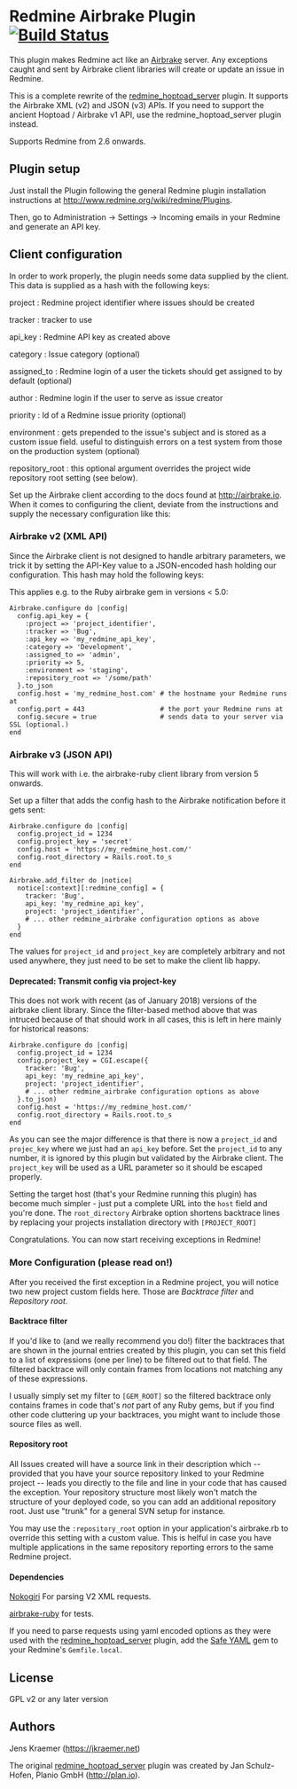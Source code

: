 Redmine Airbrake Plugin [![Build Status](https://travis-ci.org/jkraemer/redmine_airbrake.svg?branch=master)](https://travis-ci.org/jkraemer/redmine_airbrake)
==============

This plugin makes Redmine act like an [Airbrake](http://airbrake.io/)
server. Any exceptions caught and sent by Airbrake client libraries will create
or update an issue in Redmine.

This is a complete rewrite of the
[redmine_hoptoad_server](https://github.com/jkraemer/redmine_hoptoad_server)
plugin. It supports the Airbrake XML (v2) and JSON (v3) APIs. If you need to
support the ancient Hoptoad / Airbrake v1 API, use the redmine\_hoptoad\_server
plugin instead.

Supports Redmine from 2.6 onwards.

Plugin setup
------------

Just install the Plugin following the general Redmine plugin installation
instructions at http://www.redmine.org/wiki/redmine/Plugins.

Then, go to Administration -> Settings -> Incoming emails in your Redmine and
generate an API key.


Client configuration
--------------------

In order to work properly, the plugin needs some data supplied by the client.
This data is supplied as a hash with the following keys:

project
: Redmine project identifier where issues should be created

tracker
: tracker to use

api\_key
: Redmine API key as created above

category
: Issue category (optional)

assigned\_to
: Redmine login of a user the tickets should get assigned to by default (optional)

author
: Redmine login if the user to serve as issue creator

priority
: Id of a Redmine issue priority (optional)

environment
: gets prepended to the issue's subject and is stored as a custom issue field. useful to distinguish errors on a test system from those on the production system (optional)

repository\_root
:  this optional argument overrides the project wide repository root setting (see below).


Set up the Airbrake client according to the docs found at http://airbrake.io.
When it comes to configuring the client, deviate from the instructions and
supply the necessary configuration like this:

### Airbrake v2 (XML API)

Since the Airbrake client is not designed to handle arbitrary parameters, we
trick it by setting the API-Key value to a JSON-encoded hash holding our
configuration. This hash may hold the following keys:

This applies e.g. to the Ruby airbrake gem in versions < 5.0:

    Airbrake.configure do |config|
      config.api_key = {
        :project => 'project_identifier',
        :tracker => 'Bug',
        :api_key => 'my_redmine_api_key',
        :category => 'Development',
        :assigned_to => 'admin',
        :priority => 5,
        :environment => 'staging',
        :repository_root => '/some/path'
      }.to_json
      config.host = 'my_redmine_host.com' # the hostname your Redmine runs at
      config.port = 443                   # the port your Redmine runs at
      config.secure = true                # sends data to your server via SSL (optional.)
    end


### Airbrake v3 (JSON API)

This will work with i.e. the airbrake-ruby client library from version 5
onwards.

Set up a filter that adds the config hash to the Airbrake notification before
it gets sent:

    Airbrake.configure do |config|
      config.project_id = 1234
      config.project_key = 'secret'
      config.host = 'https://my_redmine_host.com/'
      config.root_directory = Rails.root.to_s
    end

    Airbrake.add_filter do |notice|
      notice[:context][:redmine_config] = {
        tracker: 'Bug',
        api_key: 'my_redmine_api_key',
        project: 'project_identifier',
        # ... other redmine_airbrake configuration options as above
      }
    end

The values for `project_id` and `project_key` are completely arbitrary and not
used anywhere, they just need to be set to make the client lib happy.


#### Deprecated: Transmit config via project-key

This does not work with recent (as of January 2018) versions of the airbrake
client library. Since the filter-based method above that was intruced because
of that should work in all cases, this is left in here mainly for historical
reasons:

    Airbrake.configure do |config|
      config.project_id = 1234
      config.project_key = CGI.escape({
        tracker: 'Bug',
        api_key: 'my_redmine_api_key',
        project: 'project_identifier',
        # ... other redmine_airbrake configuration options as above
      }.to_json)
      config.host = 'https://my_redmine_host.com/'
      config.root_directory = Rails.root.to_s
    end

As you can see the major difference is that there is now a `project_id` and
`projec_key` where we just had an `api_key` before. Set the `project_id` to any
number, it is ignored by this plugin but validated by the Airbrake client. The
`project_key` will be used as a URL parameter so it should be escaped properly.

Setting the target host (that's your Redmine running this plugin) has become
much simpler - just put a complete URL into the `host` field and you're done.
The `root_directory` Airbrake option shortens backtrace lines by replacing your
projects installation directory with `[PROJECT_ROOT]`


Congratulations. You can now start receiving exceptions in Redmine!


### More Configuration (please read on!)

After you received the first exception in a Redmine project, you will notice
two new project custom fields here. Those are *Backtrace filter* and
*Repository root*.

#### Backtrace filter

If you'd like to (and we really recommend you do!) filter the backtraces that
are shown in the journal entries created by this plugin, you can set this field
to a list of expressions (one per line) to be filtered out to that field.
The filtered backtrace will only contain frames from locations not matching any
of these expressions.

I usually simply set my filter to `[GEM_ROOT]` so the filtered backtrace only
contains frames in code that's _not_ part of any Ruby gems, but if you find
other code cluttering up your backtraces, you might want to include
those source files as well.


#### Repository root

All Issues created will have a source link in their description which --
provided that you have your source repository linked to your Redmine project --
leads you directly to the file and line in your code that has caused the
exception. Your repository structure most likely won't match the structure of
your deployed code, so you can add an additional repository root.  Just use
"trunk" for a general SVN setup for instance.

You may use the `:repository_root` option in your application's airbrake.rb to
override this setting with a custom value. This is helful in case you have
multiple applications in the same repository reporting errors to the same
Redmine project.

#### Dependencies

[Nokogiri](https://github.com/sparklemotion/nokogiri) For parsing V2 XML
requests.

[airbrake-ruby](https://github.com/airbrake/airbrake-ruby) for tests.

If you need to parse requests using yaml encoded options as they were used with the [redmine_hoptoad_server](https://github.com/jkraemer/redmine_hoptoad_server) plugin, add the [Safe YAML](https://github.com/dtao/safe_yaml) gem to your Redmine's `Gemfile.local`.


License
-------

GPL v2 or any later version


Authors
-------

Jens Kraemer (https://jkraemer.net)

The original [redmine_hoptoad_server](https://github.com/yeah/redmine_hoptoad_server) plugin was created by Jan Schulz-Hofen, Planio GmbH (http://plan.io).

